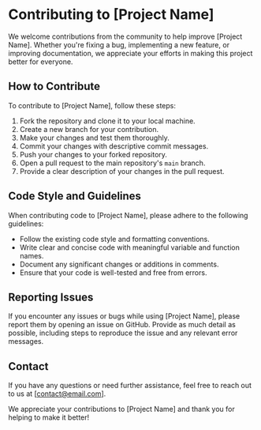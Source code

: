 # Contributing to [Project Name]

We welcome contributions from the community to help improve [Project Name]. Whether you're fixing a bug, implementing a new feature, or improving documentation, we appreciate your efforts in making this project better for everyone.

## How to Contribute

To contribute to [Project Name], follow these steps:

1. Fork the repository and clone it to your local machine.
2. Create a new branch for your contribution.
3. Make your changes and test them thoroughly.
4. Commit your changes with descriptive commit messages.
5. Push your changes to your forked repository.
6. Open a pull request to the main repository's `main` branch.
7. Provide a clear description of your changes in the pull request.

## Code Style and Guidelines

When contributing code to [Project Name], please adhere to the following guidelines:

- Follow the existing code style and formatting conventions.
- Write clear and concise code with meaningful variable and function names.
- Document any significant changes or additions in comments.
- Ensure that your code is well-tested and free from errors.

## Reporting Issues

If you encounter any issues or bugs while using [Project Name], please report them by opening an issue on GitHub. Provide as much detail as possible, including steps to reproduce the issue and any relevant error messages.

## Contact

If you have any questions or need further assistance, feel free to reach out to us at [contact@email.com].

We appreciate your contributions to [Project Name] and thank you for helping to make it better!


